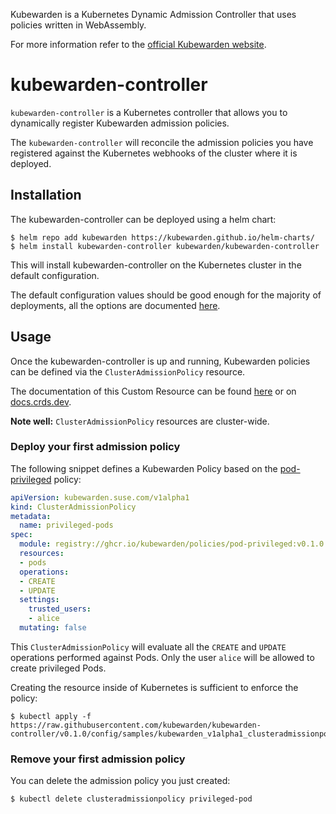Kubewarden is a Kubernetes Dynamic Admission Controller that uses policies written
in WebAssembly.

For more information refer to the [official Kubewarden website](https://kubewarden.github.io/).

# kubewarden-controller

`kubewarden-controller` is a Kubernetes controller that allows you to
dynamically register Kubewarden admission policies.

The `kubewarden-controller` will reconcile the admission policies you
have registered against the Kubernetes webhooks of the cluster where
it is deployed.

## Installation

The kubewarden-controller can be deployed using a helm chart:

```shell
$ helm repo add kubewarden https://kubewarden.github.io/helm-charts/
$ helm install kubewarden-controller kubewarden/kubewarden-controller
```

This will install kubewarden-controller on the Kubernetes cluster in the default
configuration.

The default configuration values should be good enough for the majority of
deployments, all the options are documented
[here](https://kubewarden.github.io/helm-charts/#configuration).

## Usage

Once the kubewarden-controller is up and running, Kubewarden policies can be defined
via the `ClusterAdmissionPolicy` resource.

The documentation of this Custom Resource can be found
[here](https://github.com/kubewarden/kubewarden-controller/blob/main/docs/crds/README.asciidoc)
or on [docs.crds.dev](https://doc.crds.dev/github.com/kubewarden/kubewarden-controller).

**Note well:** `ClusterAdmissionPolicy` resources are cluster-wide.

### Deploy your first admission policy

The following snippet defines a Kubewarden Policy based on the
[pod-privileged](https://github.com/kubewarden/pod-privileged-policy)
policy:

```yaml
apiVersion: kubewarden.suse.com/v1alpha1
kind: ClusterAdmissionPolicy
metadata:
  name: privileged-pods
spec:
  module: registry://ghcr.io/kubewarden/policies/pod-privileged:v0.1.0
  resources:
  - pods
  operations:
  - CREATE
  - UPDATE
  settings:
    trusted_users:
    - alice
  mutating: false
```

This `ClusterAdmissionPolicy` will evaluate all the `CREATE` and
`UPDATE` operations performed against Pods. Only the user `alice` will
be allowed to create privileged Pods.

Creating the resource inside of Kubernetes is sufficient to enforce the policy:

```shell
$ kubectl apply -f https://raw.githubusercontent.com/kubewarden/kubewarden-controller/v0.1.0/config/samples/kubewarden_v1alpha1_clusteradmissionpolicy.yaml
```

### Remove your first admission policy

You can delete the admission policy you just created:

```
$ kubectl delete clusteradmissionpolicy privileged-pod
```
